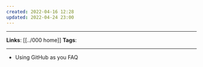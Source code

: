 ```yaml
---
created: 2022-04-16 12:28
updated: 2022-04-24 23:00
---
```

---
**Links**: [[../000 home]]
**Tags**: 

---

- Using GitHub as you FAQ